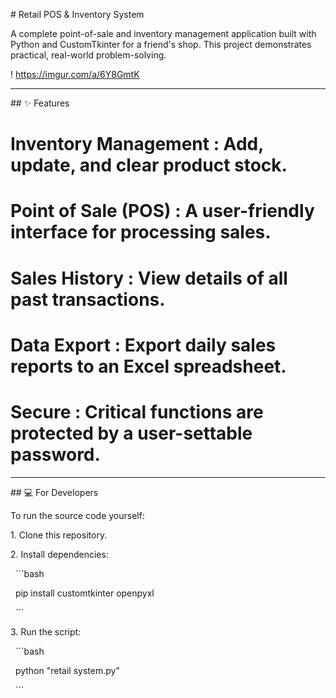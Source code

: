 \# Retail POS \& Inventory System



A complete point-of-sale and inventory management application built with Python and CustomTkinter for a friend's shop. This project demonstrates practical, real-world problem-solving.



! https://imgur.com/a/6Y8GmtK

---



\## ✨ Features



# Inventory Management : Add, update, and clear product stock.

# Point of Sale (POS) : A user-friendly interface for processing sales.

# Sales History : View details of all past transactions.

# Data Export : Export daily sales reports to an Excel spreadsheet.

# Secure : Critical functions are protected by a user-settable password.



---



\## 💻 For Developers



To run the source code yourself:

1\.  Clone this repository.

2\.  Install dependencies:

&nbsp;   ```bash

&nbsp;   pip install customtkinter openpyxl

&nbsp;   ```

3\.  Run the script:

&nbsp;   ```bash

&nbsp;   python "retail system.py"

&nbsp;   ```




